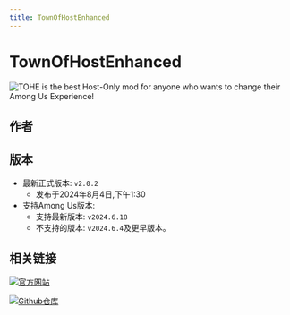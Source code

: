 ```yaml
---
title: TownOfHostEnhanced
---
```

# TownOfHostEnhanced
![TOHE is the best Host-Only mod for anyone who wants to change their Among Us Experience!](/Image/TownOfHostEnhanced.jpg)

## 作者

<div align="center">
<VPCard
  title="Moe"
  desc="开发者"
  logo="/Image/Moe.png"
  link="https://github.com/0xDrMoe"
/>
</div>

## 版本
- 最新正式版本: `v2.0.2`
  - 发布于2024年8月4日,下午1:30
- 支持Among Us版本:
    - 支持最新版本: `v2024.6.18`
    - 不支持的版本: `v2024.6.4`及更早版本。

## 相关链接
[![官方网站](https://badgen.net/badge/Web/Site/3AA675)](https://tohre.dev)

[![Github仓库](https://badgen.net/badge/Github/Repository/github?icon=github)](https://github.com/0xDrMoe/TownofHost-Enhanced)